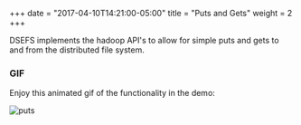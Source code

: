 +++
date = "2017-04-10T14:21:00-05:00"
title = "Puts and Gets"
weight = 2 
+++

DSEFS implements the hadoop API's to allow for simple puts and gets to and from the distributed file system.

### GIF 

Enjoy this animated gif of the functionality in the demo:

![puts](/10_put_demo/put-demo.gif)
